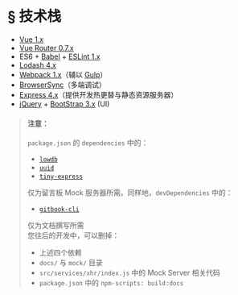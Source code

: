 # § 技术栈

* [Vue 1.x](https://github.com/vuejs/vue/tree/1.0)
* [Vue Router 0.7.x](https://github.com/vuejs/vue-router/tree/v0.7.13)
* ES6 + [Babel](http://babeljs.io/) + [ESLint 1.x](http://eslint.org/)
* [Lodash 4.x](https://lodash.com/)
* [Webpack 1.x](http://webpack.github.io/docs/)（辅以 [Gulp](http://gulpjs.com/)）
* [BrowserSync](https://github.com/BrowserSync/browser-sync)（多端调试）
* [Express 4.x](http://expressjs.com/)（提供开发热更替与静态资源服务器）
* [jQuery](http://jquery.com/) + [BootStrap 3.x](http://getbootstrap.com/) (UI)

> #### 注意：
> `package.json` 的 `dependencies` 中的：  
> * [`lowdb`](https://github.com/typicode/lowdb)
> * [`uuid`](https://github.com/kelektiv/node-uuid)
> * [`tiny-express`](https://github.com/kenberkeley/tiny-express)
> 
> 仅为留言板 Mock 服务器所需。同样地，`devDependencies` 中的：  
> * [`gitbook-cli`](https://github.com/GitbookIO/gitbook-cli)
> 
> 仅为文档撰写所需  
> 您往后的开发中，可以删掉：
> * 上述四个依赖
> * `docs/` 与 `mock/` 目录
> * `src/services/xhr/index.js` 中的 Mock Server 相关代码
> * `package.json` 中的 `npm-scripts: build:docs`
